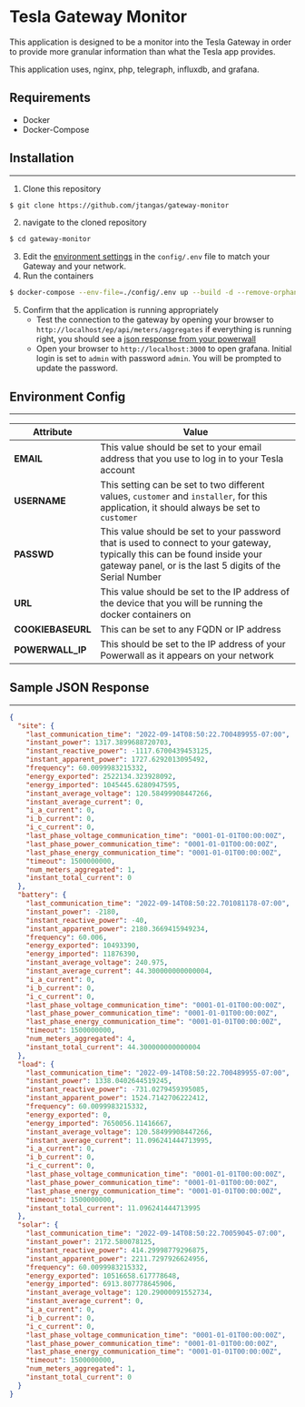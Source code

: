 # Tesla Gateway Monitor
This application is designed to be a monitor into the Tesla Gateway in order to provide more granular information than what the Tesla app provides.

This application uses, nginx, php, telegraph, influxdb, and grafana.

## Requirements
- Docker
- Docker-Compose

## Installation
---
1. Clone this repository
```sh
$ git clone https://github.com/jtangas/gateway-monitor
```
2. navigate to the cloned repository
```sh
$ cd gateway-monitor
```
3. Edit the [environment settings](#environment-config) in the `config/.env` file to match your Gateway and your network.
4. Run the containers
```sh
$ docker-compose --env-file=./config/.env up --build -d --remove-orphans
```
5. Confirm that the application is running appropriately
    - Test the connection to the gateway by opening your browser to `http://localhost/ep/api/meters/aggregates` if everything is running right, you should see a [json response from your powerwall](#sample-json-response)
    - Open your browser to `http://localhost:3000` to open grafana. Initial login is set to `admin` with password `admin`. You will be prompted to update the password.

## Environment Config
---
|Attribute|Value|
|-------|-------|
|**EMAIL**|This value should be set to your email address that you use to log in to your Tesla account|
|**USERNAME**|This setting can be set to two different values, `customer` and `installer`, for this application, it should always be set to `customer`|
|**PASSWD**|This value should be set to your password that is used to connect to your gateway, typically this can be found inside your gateway panel, or is the last 5 digits of the Serial Number|
|**URL**|This value should be set to the IP address of the device that you will be running the docker containers on|
|**COOKIEBASEURL**|This can be set to any FQDN or IP address|
|**POWERWALL_IP**|This should be set to the IP address of your Powerwall as it appears on your network|


## Sample JSON Response
---
```json
{
  "site": {
    "last_communication_time": "2022-09-14T08:50:22.700489955-07:00",
    "instant_power": 1317.3899688720703,
    "instant_reactive_power": -1117.6700439453125,
    "instant_apparent_power": 1727.6292013095492,
    "frequency": 60.0099983215332,
    "energy_exported": 2522134.323928092,
    "energy_imported": 1045445.6280947595,
    "instant_average_voltage": 120.58499908447266,
    "instant_average_current": 0,
    "i_a_current": 0,
    "i_b_current": 0,
    "i_c_current": 0,
    "last_phase_voltage_communication_time": "0001-01-01T00:00:00Z",
    "last_phase_power_communication_time": "0001-01-01T00:00:00Z",
    "last_phase_energy_communication_time": "0001-01-01T00:00:00Z",
    "timeout": 1500000000,
    "num_meters_aggregated": 1,
    "instant_total_current": 0
  },
  "battery": {
    "last_communication_time": "2022-09-14T08:50:22.701081178-07:00",
    "instant_power": -2180,
    "instant_reactive_power": -40,
    "instant_apparent_power": 2180.3669415949234,
    "frequency": 60.006,
    "energy_exported": 10493390,
    "energy_imported": 11876390,
    "instant_average_voltage": 240.975,
    "instant_average_current": 44.300000000000004,
    "i_a_current": 0,
    "i_b_current": 0,
    "i_c_current": 0,
    "last_phase_voltage_communication_time": "0001-01-01T00:00:00Z",
    "last_phase_power_communication_time": "0001-01-01T00:00:00Z",
    "last_phase_energy_communication_time": "0001-01-01T00:00:00Z",
    "timeout": 1500000000,
    "num_meters_aggregated": 4,
    "instant_total_current": 44.300000000000004
  },
  "load": {
    "last_communication_time": "2022-09-14T08:50:22.700489955-07:00",
    "instant_power": 1338.0402644519245,
    "instant_reactive_power": -731.0279459395085,
    "instant_apparent_power": 1524.7142706222412,
    "frequency": 60.0099983215332,
    "energy_exported": 0,
    "energy_imported": 7650056.11416667,
    "instant_average_voltage": 120.58499908447266,
    "instant_average_current": 11.096241444713995,
    "i_a_current": 0,
    "i_b_current": 0,
    "i_c_current": 0,
    "last_phase_voltage_communication_time": "0001-01-01T00:00:00Z",
    "last_phase_power_communication_time": "0001-01-01T00:00:00Z",
    "last_phase_energy_communication_time": "0001-01-01T00:00:00Z",
    "timeout": 1500000000,
    "instant_total_current": 11.096241444713995
  },
  "solar": {
    "last_communication_time": "2022-09-14T08:50:22.70059045-07:00",
    "instant_power": 2172.580078125,
    "instant_reactive_power": 414.29998779296875,
    "instant_apparent_power": 2211.7297926624956,
    "frequency": 60.0099983215332,
    "energy_exported": 10516658.617778648,
    "energy_imported": 6913.807778645906,
    "instant_average_voltage": 120.29000091552734,
    "instant_average_current": 0,
    "i_a_current": 0,
    "i_b_current": 0,
    "i_c_current": 0,
    "last_phase_voltage_communication_time": "0001-01-01T00:00:00Z",
    "last_phase_power_communication_time": "0001-01-01T00:00:00Z",
    "last_phase_energy_communication_time": "0001-01-01T00:00:00Z",
    "timeout": 1500000000,
    "num_meters_aggregated": 1,
    "instant_total_current": 0
  }
}
```
